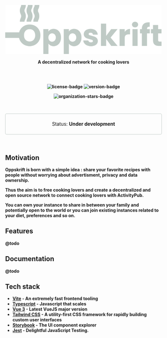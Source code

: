 <p align="center">
<img src="public/logo-full.svg" alt="oppskrift-logo">
</p>

<p align="center"><strong>A decentralized network for cooking lovers<strong></p>

<br>
<br>

<p align="center">
    <img alt="license-badge" src="https://img.shields.io/github/license/Oppskrift/web-application?style=for-the-badge">
    <img alt="version-badge" src="https://img.shields.io/github/package-json/v/Oppskrift/web-application?style=for-the-badge">
</p>

<p align="center">
    <img alt="organization-stars-badge" src="https://img.shields.io/github/stars/Oppskrift?style=for-the-badge">
</p>

<br>

<p align="center" style="border: 1px solid #bfcac5; border-radius: 4px; padding: 1.5em; font-weight: 400; font-size: 1.1em">
    Status: <strong>Under development</strong>
</p>

<br>

## Motivation

Oppskrift is born with a simple idea : share your favorite recipes with people without worrying about advertisment, privacy and data ownership. 

Thus the aim is to free cooking lovers and create a decentralized and open source network to connect cooking lovers with ActivityPub.

You can own your instance to share in between your family and potentially open to the world or you can join existing instances related to your diet, preferences and so on.

## Features

@todo

## Documentation

@todo

## Tech stack

- [Vite](https://vitejs.dev) - An extremely fast frontend tooling
- [Typescript](https://github.com/microsoft/TypeScript) - Javascript that scales
- [Vue 3](https://v3.vuejs.org/) - Latest VueJS major version
- [Tailwind CSS](https://github.com/windicss/windicss) - A utility-first CSS framework for rapidly building custom user interfaces
- [Storybook](https://github.com/storybookjs/storybook) - The UI component explorer
- [Jest](https://github.com/facebook/jest) - Delightful JavaScript Testing. 
